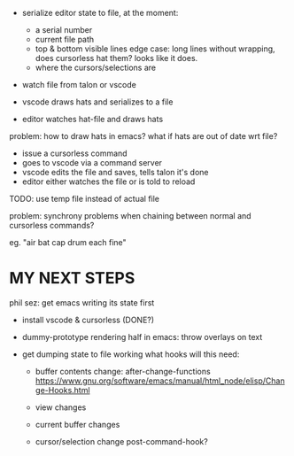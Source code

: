 - serialize editor state to file, at the moment:
  - a serial number
  - current file path
  - top & bottom visible lines
    edge case: long lines without wrapping, does cursorless hat them?
    looks like it does.
  - where the cursors/selections are

- watch file from talon or vscode
- vscode draws hats and serializes to a file
- editor watches hat-file and draws hats

problem: how to draw hats in emacs? what if hats are out of date wrt file?

- issue a cursorless command
- goes to vscode via a command server
- vscode edits the file and saves, tells talon it's done
- editor either watches the file or is told to reload

TODO: use temp file instead of actual file

problem: synchrony problems when chaining between normal and cursorless commands?

eg. "air bat cap <cursorless command> drum each fine"

# MY NEXT STEPS

phil sez: get emacs writing its state first

- install vscode & cursorless (DONE?)
- dummy-prototype rendering half in emacs:
  throw overlays on text

- get dumping state to file working
  what hooks will this need:
  - buffer contents change: after-change-functions
    https://www.gnu.org/software/emacs/manual/html_node/elisp/Change-Hooks.html

  - view changes
  - current buffer changes
  - cursor/selection change
    post-command-hook?

